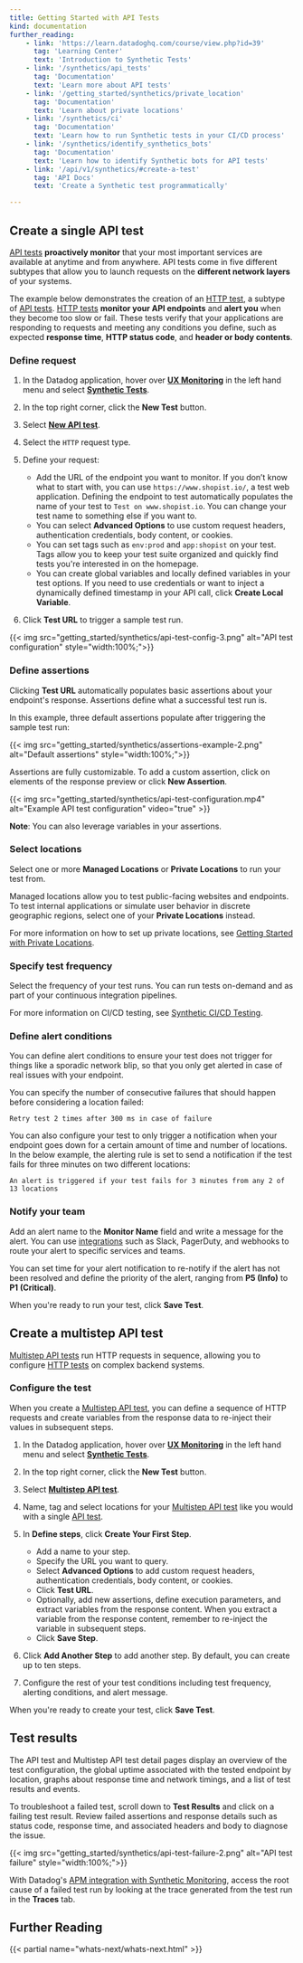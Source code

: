 ```yaml
---
title: Getting Started with API Tests
kind: documentation
further_reading:
    - link: 'https://learn.datadoghq.com/course/view.php?id=39'
      tag: 'Learning Center'
      text: 'Introduction to Synthetic Tests'
    - link: '/synthetics/api_tests'
      tag: 'Documentation'
      text: 'Learn more about API tests'
    - link: '/getting_started/synthetics/private_location'
      tag: 'Documentation'
      text: 'Learn about private locations'
    - link: '/synthetics/ci'
      tag: 'Documentation'
      text: 'Learn how to run Synthetic tests in your CI/CD process'
    - link: '/synthetics/identify_synthetics_bots'
      tag: 'Documentation'
      text: 'Learn how to identify Synthetic bots for API tests'
    - link: '/api/v1/synthetics/#create-a-test'
      tag: 'API Docs'
      text: 'Create a Synthetic test programmatically'

---
```


## Create a single API test

[API tests][1] **proactively monitor** that your most important services are available at anytime and from anywhere. API tests come in five different subtypes that allow you to launch requests on the **different network layers** of your systems.

The example below demonstrates the creation of an [HTTP test][2], a subtype of [API tests][1]. [HTTP tests][1] **monitor your API endpoints** and **alert you** when they become too slow or fail. These tests verify that your applications are responding to requests and meeting any conditions you define, such as expected **response time**, **HTTP status code**, and **header or body contents**.

### Define request

1. In the Datadog application, hover over **[UX Monitoring][3]** in the left hand menu and select **[Synthetic Tests][3]**.
2. In the top right corner, click the **New Test** button.
3. Select **[New API test][4]**.
4. Select the `HTTP` request type.
5. Define your request:

    - Add the URL of the endpoint you want to monitor. If you don’t know what to start with, you can use `https://www.shopist.io/`, a test web application. Defining the endpoint to test automatically populates the name of your test to `Test on www.shopist.io`. You can change your test name to something else if you want to.
    - You can select **Advanced Options** to use custom request headers, authentication credentials, body content, or cookies.
    - You can set tags such as `env:prod` and `app:shopist` on your test. Tags allow you to keep your test suite organized and quickly find tests you're interested in on the homepage.
    - You can create global variables and locally defined variables in your test options. If you need to use credentials or want to inject a dynamically defined timestamp in your API call, click **Create Local Variable**.

6. Click **Test URL** to trigger a sample test run.

{{< img src="getting_started/synthetics/api-test-config-3.png" alt="API test configuration"  style="width:100%;">}}

### Define assertions

Clicking **Test URL** automatically populates basic assertions about your endpoint's response. Assertions define what a successful test run is.

In this example, three default assertions populate after triggering the sample test run:

{{< img src="getting_started/synthetics/assertions-example-2.png" alt="Default assertions"  style="width:100%;">}}

Assertions are fully customizable. To add a custom assertion, click on elements of the response preview or click **New Assertion**. 

{{< img src="getting_started/synthetics/api-test-configuration.mp4" alt="Example API test configuration"  video="true"  >}}

**Note**: You can also leverage variables in your assertions.

### Select locations 

Select one or more **Managed Locations** or **Private Locations** to run your test from.

Managed locations allow you to test public-facing websites and endpoints. To test internal applications or simulate user behavior in discrete geographic regions, select one of your **Private Locations** instead.

For more information on how to set up private locations, see [Getting Started with Private Locations][5].

### Specify test frequency

Select the frequency of your test runs. You can run tests on-demand and as part of your continuous integration pipelines. 

For more information on CI/CD testing, see [Synthetic CI/CD Testing][6].

### Define alert conditions

You can define alert conditions to ensure your test does not trigger for things like a sporadic network blip, so that you only get alerted in case of real issues with your endpoint.

You can specify the number of consecutive failures that should happen before considering a location failed:

```text
Retry test 2 times after 300 ms in case of failure
```

You can also configure your test to only trigger a notification when your endpoint goes down for a certain amount of time and number of locations. In the below example, the alerting rule is set to send a notification if the test fails for three minutes on two different locations:

```text
An alert is triggered if your test fails for 3 minutes from any 2 of 13 locations
```

### Notify your team

Add an alert name to the **Monitor Name** field and write a message for the alert. You can use [integrations][7] such as Slack, PagerDuty, and webhooks to route your alert to specific services and teams.

You can set time for your alert notification to re-notify if the alert has not been resolved and define the priority of the alert, ranging from **P5 (Info)** to **P1 (Critical)**.

When you're ready to run your test, click **Save Test**. 

## Create a multistep API test

[Multistep API tests][8] run HTTP requests in sequence, allowing you to configure [HTTP tests][2] on complex backend systems. 

### Configure the test

When you create a [Multistep API test][8], you can define a sequence of HTTP requests and create variables from the response data to re-inject their values in subsequent steps. 

1. In the Datadog application, hover over **[UX Monitoring][3]** in the left hand menu and select **[Synthetic Tests][3]**.
2. In the top right corner, click the **New Test** button.
3. Select **[Multistep API test][9]**.
4. Name, tag and select locations for your [Multistep API test][9] like you would with a single [API test][1].
5. In **Define steps**, click **Create Your First Step**. 

    - Add a name to your step.
    - Specify the URL you want to query. 
    - Select **Advanced Options** to add custom request headers, authentication credentials, body content, or cookies.
    - Click **Test URL**. 
    - Optionally, add new assertions, define execution parameters, and extract variables from the response content. When you extract a variable from the response content, remember to re-inject the variable in subsequent steps.
    - Click **Save Step**.

6. Click **Add Another Step** to add another step. By default, you can create up to ten steps. 
7. Configure the rest of your test conditions including test frequency, alerting conditions, and alert message.

When you're ready to create your test, click **Save Test**. 

## Test results

The API test and Multistep API test detail pages display an overview of the test configuration, the global uptime associated with the tested endpoint by location, graphs about response time and network timings, and a list of test results and events.

To troubleshoot a failed test, scroll down to **Test Results** and click on a failing test result. Review failed assertions and response details such as status code, response time, and associated headers and body to diagnose the issue.

{{< img src="getting_started/synthetics/api-test-failure-2.png" alt="API test failure"  style="width:100%;">}}

With Datadog's [APM integration with Synthetic Monitoring][10], access the root cause of a failed test run by looking at the trace generated from the test run in the **Traces** tab.

## Further Reading

{{< partial name="whats-next/whats-next.html" >}}

[1]: /synthetics/api_tests/
[2]: /synthetics/api_tests/http_tests
[3]: https://app.datadoghq.com/synthetics/list
[4]: https://app.datadoghq.com/synthetics/create
[5]: /getting_started/synthetics/private_location
[6]: /synthetics/ci
[7]: /integrations/#cat-notification
[8]: /synthetics/multistep
[9]: https://app.datadoghq.com/synthetics/multi-step/create
[10]: /synthetics/apm/
